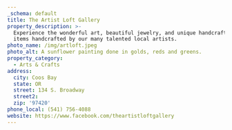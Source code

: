 ```yaml
---
_schema: default
title: The Artist Loft Gallery
property_description: >-
  Experience the wonderful art, beautiful jewelry, and unique handcrafted gift
  items handcrafted by our many talented local artists. 
photo_name: /img/artloft.jpeg
photo_alt: A sunflower painting done in golds, reds and greens.
property_category:
  - Arts & Crafts
address:
  city: Coos Bay
  state: OR
  street: 134 S. Broadway
  street2:
  zip: '97420'
phone_local: (541) 756-4088
website: https://www.facebook.com/theartistloftgallery
---
```


